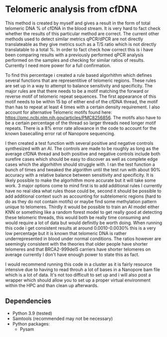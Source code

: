 # Telomeric analysis from cfDNA
This method is created by myself and gives a result in the form of total telomeric DNA % of cfDNA in the blood stream. It is very hard to fact check whether the results of this particular method are correct. 
The current other methods used to detect similar metrics qPCR/dPCR are not directly translateable as they give metrics such as a T/S ratio which is not directly translatable to a total %. 
In order to fact check how correct this is i have been comparing results with a previously performed qPCR analysis performed on the samples and checking for similar ratios of results. 
Currently I need more power for a full confirmation. 

To find this percentage i created a rule based algorhithm which defines several functions that are representitive of telomeric regions. These rules are set up in a way to attempt to balance
sensitivity and specificity. The major rules are that there needs to be a motif matching the forward or reverse motif of telomeric repeat sequences. The first appearance of this motif needs to be within 15 bp of either end of the cfDNA thread, 
the motif than has to repeat at least 4 times with a certain density requirement. I also account for alternative Telomeric motifs found here: https://pmc.ncbi.nlm.nih.gov/articles/PMC8256856. The motifs also have to be a certain percentage of the thread
so larger threads need longer motif repeats. There is a 8% error rate allowance in the code to account for the known basecalling error rat of Nanopore sequencing. 

I then created a test function with several positive and negative controls synthesized with an AI. The controls are made to be roughly as long as the average cfDNA thread and both positive and negative controls include both surefire cases which should be easy to discover as well as complete edge cases which the algorhithm should struggle with. 
I ran the test function a bunch of times and tweaked the algorithm until the test run with about 90% accuracy with a relative balance between sensitivity and specificity. 
It is likely possible to make the algorhithm more accurate but it will take some work. 3 major options come to mind first is to add additional rules I currently have no real idea what rules those could be,
second it should be possible to add additional context such as accounting for subtelomeric regions (hard to do as they do not contain motifs) or maybe find some methylation pattern unique to telomeres.
Thirdly it would be possible to train an AI model either KNN or something like a random forest model to get really good at detecting these telomeric threads, this would both be really time consuming and would require a lot of data but would definitly be worth doing.
When running this code i get consistent results at around 0.0010-0.0030% this is a very low percentage but it is known that telomeric DNA is rather underrepresented in blood under normal conditions. 
The ratios however are seemingly consistent with the theories that older people have shorter telomeres and that BRCA2-999del5 carriers have shorter telomeres on average currently I don't have enough power to state this as fact.

I would recommend running this code in a cluster as it is fairly resource intensive due to having to read throuh a lot of bases in a Nanopore bam file which is a lot of data. 
It's not too difficult to set up and i will also post a wrapper which should allow you to set up a proper virtual environment within the HPC and than clean up afterwards. 

## Dependencies
- Python 3.9 (tested)
- Samtools (recommended may not be necessary)
- Python packages:
    - Pysam
